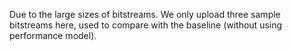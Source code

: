 Due to the large sizes of bitstreams. We only upload three sample bitstreams here, used to compare with the baseline (without using performance model).
